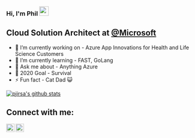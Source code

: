 ### Hi, I'm Phil <img src="https://media.giphy.com/media/hvRJCLFzcasrR4ia7z/giphy.gif" width="25px">

## Cloud Solution Architect at [@Microsoft](https://www.microsoft.com)
- 🔭 I’m currently working on - Azure App Innovations for Health and Life Science Customers
- 🌱 I’m currently learning - FAST, GoLang
- 💬 Ask me about - Anything Azure
- 🥅 2020 Goal - Survival
- ⚡ Fun fact - Cat Dad 😺

<!-- ❔❔❔❔ means username in below README.md -->
<!-- Also feel free to update second URL to any URL -->
[![pjirsa's github stats](https://github-readme-stats.vercel.app/api?username=pjirsa&count_private=true&include_all_commits=true&theme=radical)](https://www.microsoft.com)

## Connect with me:
[<img align="left" alt="codeSTACKr | Twitter" width="22px" src="https://cdn.jsdelivr.net/npm/simple-icons@v3/icons/twitter.svg" />][twitter]
[<img align="left" alt="codeSTACKr | LinkedIn" width="22px" src="https://cdn.jsdelivr.net/npm/simple-icons@v3/icons/linkedin.svg" />][linkedin]
<br />

<!-- Optional if you have blogs -->
<!--## Latest blog posts: -->
<!-- BLOG-POST-LIST:START -->
<!-- BLOG-POST-LIST:END -->

<!-- This section you create this variables that are used above -->
[website]: https://www.microsoft.com
[twitter]: https://twitter.com/pjirsa
[linkedin]: https://www.linkedin.com/in/phil-jirsa/
